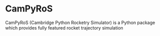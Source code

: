 # CamPyRoS
CamPyRoS (Cambridge Python Rocketry Simulator) is a Python package which provides fully featured rocket trajectory simulation
